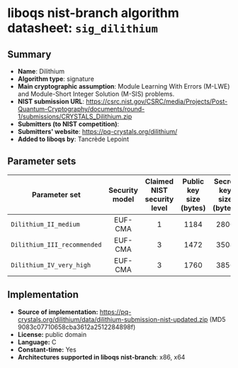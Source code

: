 liboqs nist-branch algorithm datasheet: `sig_dilithium`
=======================================================

Summary
-------

- **Name**: Dilithium
- **Algorithm type**: signature
- **Main cryptographic assumption**: Module Learning With Errors (M-LWE) and Module-Short Integer Solution (M-SIS) problems.
- **NIST submission URL**: https://csrc.nist.gov/CSRC/media/Projects/Post-Quantum-Cryptography/documents/round-1/submissions/CRYSTALS_Dilithium.zip
- **Submitters (to NIST competition)**:
- **Submitters' website**: https://pq-crystals.org/dilithium/
- **Added to liboqs by**: Tancrède Lepoint

Parameter sets
--------------

| Parameter set               | Security model | Claimed NIST security level | Public key size (bytes) | Secret key size (bytes) | Signature size (bytes) |
|-----------------------------|:--------------:|:---------------------------:|:-----------------------:|:-----------------------:|:----------------------:|
| `Dilithium_II_medium`       |     EUF-CMA    |              1              |           1184          |           2800          |          2044          |
| `Dilithium_III_recommended` |     EUF-CMA    |              3              |           1472          |           3504          |          2701          |
| `Dilithium_IV_very_high`    |     EUF-CMA    |              3              |           1760          |           3856          |          3366          |

Implementation
--------------

- **Source of implementation:** https://pq-crystals.org/dilithium/data/dilithium-submission-nist-updated.zip (MD5 9083c07710658cba3612a2512284898f)
- **License:** public domain
- **Language:** C
- **Constant-time:** Yes
- **Architectures supported in liboqs nist-branch**: x86, x64
